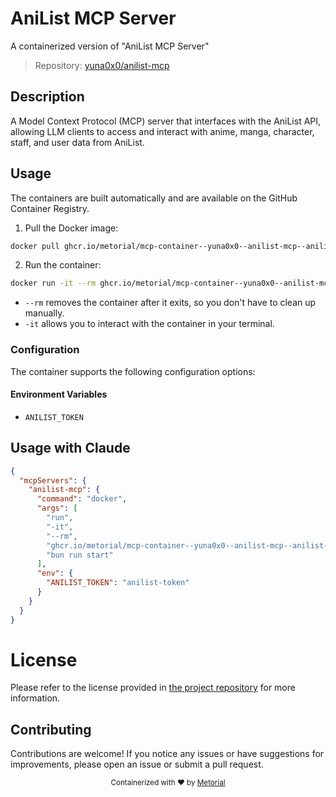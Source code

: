 
# AniList MCP Server

A containerized version of "AniList MCP Server"

> Repository: [yuna0x0/anilist-mcp](https://github.com/yuna0x0/anilist-mcp)

## Description

A Model Context Protocol (MCP) server that interfaces with the AniList API, allowing LLM clients to access and interact with anime, manga, character, staff, and user data from AniList.


## Usage

The containers are built automatically and are available on the GitHub Container Registry.

1. Pull the Docker image:

```bash
docker pull ghcr.io/metorial/mcp-container--yuna0x0--anilist-mcp--anilist-mcp
```

2. Run the container:

```bash
docker run -it --rm ghcr.io/metorial/mcp-container--yuna0x0--anilist-mcp--anilist-mcp 
```

- `--rm` removes the container after it exits, so you don't have to clean up manually.
- `-it` allows you to interact with the container in your terminal.


### Configuration

The container supports the following configuration options:




#### Environment Variables

- `ANILIST_TOKEN`




## Usage with Claude

```json
{
  "mcpServers": {
    "anilist-mcp": {
      "command": "docker",
      "args": [
        "run",
        "-it",
        "--rm",
        "ghcr.io/metorial/mcp-container--yuna0x0--anilist-mcp--anilist-mcp",
        "bun run start"
      ],
      "env": {
        "ANILIST_TOKEN": "anilist-token"
      }
    }
  }
}
```

# License

Please refer to the license provided in [the project repository](https://github.com/yuna0x0/anilist-mcp) for more information.

## Contributing

Contributions are welcome! If you notice any issues or have suggestions for improvements, please open an issue or submit a pull request.

<div align="center">
  <sub>Containerized with ❤️ by <a href="https://metorial.com">Metorial</a></sub>
</div>
  